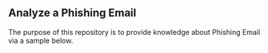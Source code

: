 ## Analyze a Phishing Email
The purpose of this repository is to provide knowledge about Phishing Email via a sample below. 
